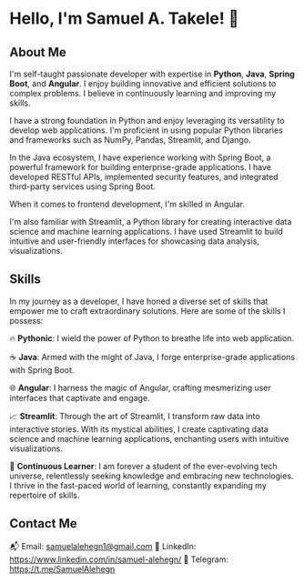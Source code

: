 # Hello, I'm Samuel A. Takele! 👋

## About Me
I'm  self-taught passionate developer with expertise in **Python**, **Java**, **Spring Boot**, and **Angular**. 
I enjoy building innovative and  efficient solutions to complex problems. I believe in continuously learning and improving my skills.

I have a strong foundation in Python and enjoy leveraging its versatility to develop web applications. I'm proficient in using
popular Python libraries and frameworks such as NumPy, Pandas, Streamlit, and Django.

In the Java ecosystem, I have experience working with Spring Boot, a powerful framework for building enterprise-grade applications.
I have developed RESTful APIs, implemented security features, and integrated third-party services using Spring Boot.

When it comes to frontend development, I'm skilled in Angular.

I'm also familiar with Streamlit, a Python library for creating interactive data science and machine learning applications. 
I have used Streamlit to build intuitive and user-friendly interfaces for showcasing data analysis, visualizations.

## Skills
In my journey as a developer, I have honed a diverse set of skills that empower me to craft extraordinary solutions.
Here are some of the skills I possess:

🔥 **Pythonic**: I wield the power of Python to breathe life into web application.  

☕ **Java**: Armed with the might of Java, I forge enterprise-grade applications with Spring Boot.  

🌐 **Angular**: I harness the magic of Angular, crafting mesmerizing user interfaces that captivate and engage.

📈 **Streamlit**: Through the art of Streamlit, I transform raw data into interactive stories. 
    With its mystical abilities, I create captivating data science and machine learning applications, 
    enchanting users with intuitive visualizations.

🚀 **Continuous Learner**: I am forever a student of the ever-evolving tech universe, relentlessly
   seeking knowledge and embracing new technologies. I thrive in the fast-paced world of learning, 
   constantly expanding my repertoire of skills.

 

## Contact Me
📬 Email: samuelalehegn1@gmail.com
🔗 LinkedIn: https://www.linkedin.com/in/samuel-alehegn/
💬 Telegram: https://t.me/SamuelAlehegn
  
 
<!--
**SamuelAlehegn/SamuelAlehegn** is a ✨ _special_ ✨ repository because its `README.md` (this file) appears on your GitHub profile.
# Hello, I'm [Your Name]! 👋

## About Me
I'm a passionate programmer and software developer with expertise in [mention your areas of expertise]. I enjoy building innovative and efficient solutions to complex problems. I believe in continuously learning and improving my skills.
[![Samuel's GitHub stats](https://github-readme-stats.vercel.app/api?username=samuelalehegn)](https://github.com/anuraghazra/github-readme-stats)

## Skills
- Programming Languages: [List of programming languages you're proficient in]
- Frameworks and Technologies: [List of frameworks and technologies you're familiar with]
- Tools and Platforms: [List of tools and platforms you have experience with]
- Other Skills: [Any other relevant skills you want to highlight]

## Projects
- [Project 1]: Brief description or tagline about the project. Include a link to the project repository or live demo if applicable.
- [Project 2]: Brief description or tagline about the project. Include a link to the project repository or live demo if applicable.
- [Project 3]: Brief description or tagline about the project. Include a link to the project repository or live demo if applicable.

## Open-Source Contributions
- [Contribution 1]: Description of your contribution and its impact. Include a link to the project repository or relevant pull requests.
- [Contribution 2]: Description of your contribution and its impact. Include a link to the project repository or relevant pull requests.
- [Contribution 3]: Description of your contribution and its impact. Include a link to the project repository or relevant pull requests.

## Blog Posts and Articles
- [Blog Post 1]: Title or topic of your blog post. Include a link to the blog post or article.
- [Blog Post 2]: Title or topic of your blog post. Include a link to the blog post or article.
- [Blog Post 3]: Title or topic of your blog post. Include a link to the blog post or article.

## Certifications and Achievements
- [Certification 1]: Name of the certification or achievement. Include a link to the certificate or relevant documentation.
- [Certification 2]: Name of the certification or achievement. Include a link to the certificate or relevant documentation.
- [Certification 3]: Name of the certification or achievement. Include a link to the certificate or relevant documentation.

## Contact Me
- Email: [Your Email Address]
- LinkedIn: [Your LinkedIn Profile URL]
- Twitter: [Your Twitter Profile URL]
- Website: [Your Personal Website or Portfolio URL]

## Fun Fact
[Interesting fact about yourself]

Feel free to reach out to me if you have any questions, suggestions, or if you'd like to collaborate on a project. I'm always open to new opportunities and connections!
Here are some ideas to get you started:

- 🔭 I’m currently working on ...
- 🌱 I’m currently learning ...
- 👯 I’m looking to collaborate on ...
- 🤔 I’m looking for help with ...
- 💬 Ask me about ...
- 📫 How to reach me: ...
- 😄 Pronouns: ...
- ⚡ Fun fact: ...
-->
